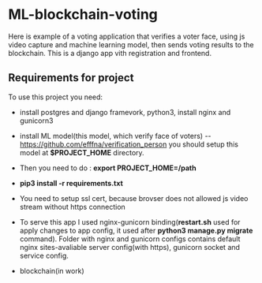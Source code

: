 # ML-blockchain-voting
Here is example of a voting application that verifies a voter face, using js video capture and machine learning model, then sends voting results to the blockchain.  This is a django app vith registration and frontend.  
## Requirements for project
To use this project you need:
+ install postgres and django framevork, python3, install nginx and gunicorn3
+ install ML model(this model, which verify face of voters) -- https://github.com/efffna/verification_person
you should setup this model at __$PROJECT_HOME__ directory. 
+ Then you need to do : __export PROJECT_HOME=/path__
+ __pip3 install -r requirements.txt__
+ You need to setup ssl cert, because brovser does not allowed js video stream without https connection
+ To serve this app I used nginx-gunicorn binding(__restart.sh__ used for apply changes to app config, it used after __python3 manage.py migrate__ command). Folder with nginx and gunicorn configs contains default nginx sites-avaliable server config(with https), gunicorn socket and service config.

+ blockchain(in work)
